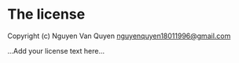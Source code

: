 # The license

Copyright (c) Nguyen Van Quyen <nguyenquyen18011996@gmail.com>

...Add your license text here...

